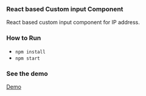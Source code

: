 <h3>
    React based Custom input Component
</h3>
<p>React based custom input component for IP address.</p>


<h3>
    How to Run
</h3>
<ul>
    <li><code>npm install</code></li>
    <li><code>npm start</code></li>
</ul>

<h3>
    See the demo
</h3>
<a href="https://debashish4.github.io/ReactCustomInput" target="_blank">Demo</p>